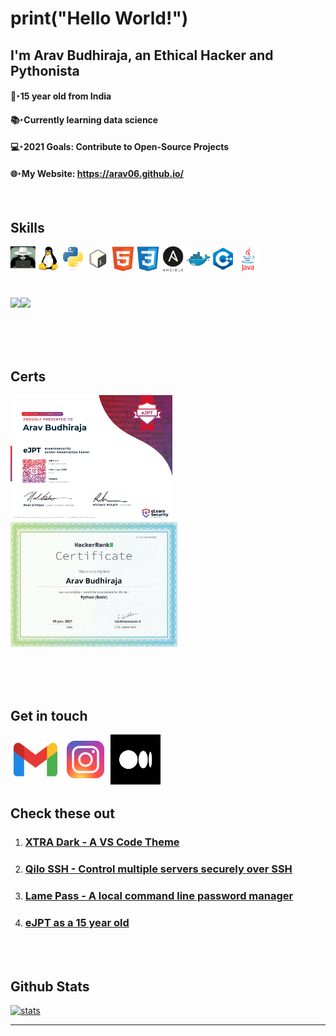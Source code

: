 # print("Hello World!")
## I'm Arav Budhiraja, an Ethical Hacker and Pythonista

#### 👦‣15 year old from India  
#### 📚‣Currently learning data science <br />
#### 💻‣2021 Goals: Contribute to Open-Source Projects  
#### 🌐‣My Website: https://arav06.github.io/

<br />

## Skills

[<img align="left" alt="whitehat" width="40px" src="icons/whitehat.jpg" />][a]
[<img align="left" alt="linux" width="40px" src="icons/linux.svg" />][a]
[<img align="left" alt="python" width="40px" src="icons/python.svg" />][a]
[<img align="left" alt="bash" width="40px" src="icons/bash.png" />][a]
[<img align="left" alt="html" width="40px" src="icons/html.svg" />][a]
[<img align="left" alt="css" width="40px" src="icons/css.svg" />][a]
[<img align="left" alt="ansible" width="40px" src="icons/ans.png" />][a]
[<img align="left" alt="docker" width="40px" src="icons/docker.svg" />][a]
[<img align="left" alt="c++" width="40px" src="icons/cpp.png" />][a]
[<img align="left" alt="java" width="40px" src="icons/java.svg" />][a]

<br />
<br />
<br />
<br />

<a href="#"><img src="https://github-readme-stats.vercel.app/api/top-langs/?username=arav06&show_icons=true&hide_border=true&layout=compact&theme=github_dark&langs_count=20" align="left" /></a>

<a href="#"><img src="https://activity-graph.herokuapp.com/graph?username=arav06&bg_color=000000&color=33ccff&line=008ae6&point=d9d9d9&hide_border=true"  /><a>

<br />
<br />

<br />

## Certs

<a href="#"><img height="200em" src="icons/ejpt.jpg"/></a> &nbsp;&nbsp;&nbsp;&nbsp;
<a href="#"><img height="200em" src="icons/hrrpython.png"/></a> &nbsp;&nbsp;&nbsp;&nbsp;

<br />
<br />
<br />

## Get in touch

[<img align="left" alt="mail" width="80px" src="icons/mail.png" />][m]
[<img align="left" alt="ig" width="80px" src="icons/ig.png" />][i]
[<img align="left" alt="medium" width="80px" src="icons/medium.png"  />][b]

<br />
<br />
<br />
<br />
<br />

## Check these out

1. ### <a href="https://marketplace.visualstudio.com/items?itemName=aravbudhiraja.xtra-dark">XTRA Dark - A VS Code Theme</a>
2. ### <a href="https://github.com/arav06/qilo">Qilo SSH - Control multiple servers securely over SSH</a>
3. ### <a href="https://github.com/arav06/qilo">Lame Pass - A local command line password manager</a>
4. ### <a href="https://infosecwriteups.com/ejpt-as-a-15-year-old-2419aa241c98">eJPT as a 15 year old</a>

<br />
<br />

## Github Stats
<a href="#"><img alt="stats" src="https://github-readme-stats.vercel.app/api?username=arav06&show_icons=true&theme=github_dark&hide_border=true" /></a>

***

[a]:#
[m]:mailto:contact.arav06@gmail.com
[i]:https://instagram.com/arav.06
[b]:https://aravbudhiraja06.medium.com

 
 
